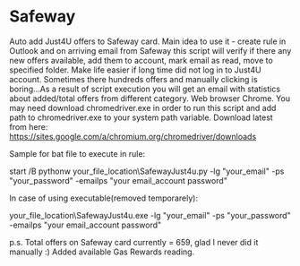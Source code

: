 # Safeway

  Auto add Just4U offers to Safeway card.
Main idea to use it - create rule in Outlook and on arriving email from Safeway this script will verify 
if there any new offers available, add them to account, mark email as read, move to specified folder.
  Make life easier if long time did not log in to Just4U account. Sometimes there hundreds offers and 
manually clicking is boring...As a result of script execution you will get an email with statistics about added/total offers from different category. Web browser Chrome. You may need download chromedriver.exe in order to run this script and add path to chromedriver.exe to your system path variable. Download latest from here:
  https://sites.google.com/a/chromium.org/chromedriver/downloads

Sample for bat file to execute in rule:

  start /B pythonw your_file_location\SafewayJust4u.py -lg "your_email" -ps "your_password" -emailps "your email_account password"

In case of using executable(removed temporarely):

  your_file_location\SafewayJust4u.exe -lg "your_email" -ps "your_password" -emailps "your email_account password"
  
  p.s. Total offers on Safeway card currently = 659, glad I never did it manually :) Added available Gas Rewards reading.
